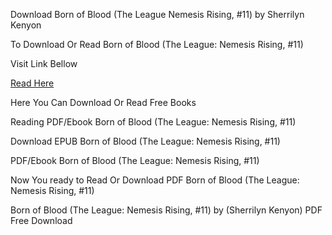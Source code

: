 Download Born of Blood (The League Nemesis Rising, #11) by Sherrilyn Kenyon

To Download Or Read Born of Blood (The League: Nemesis Rising, #11)

Visit Link Bellow

[Read Here](https://mobionlines.web.app/cross/36639659-born-of-blood)

Here You Can Download Or Read Free Books

Reading PDF/Ebook Born of Blood (The League: Nemesis Rising, #11)

Download EPUB Born of Blood (The League: Nemesis Rising, #11)

PDF/Ebook Born of Blood (The League: Nemesis Rising, #11)

Now You ready to Read Or Download PDF Born of Blood (The League: Nemesis Rising, #11)

Born of Blood (The League: Nemesis Rising, #11) by (Sherrilyn Kenyon) PDF Free Download
